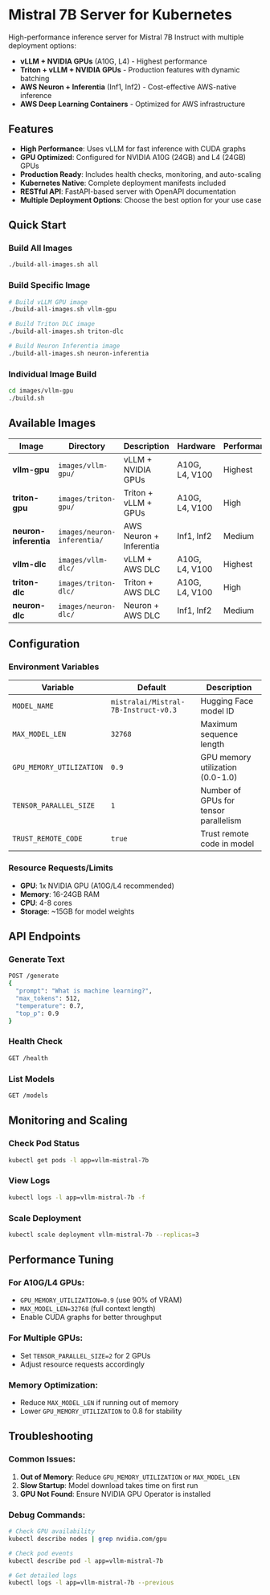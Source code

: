 # Mistral 7B Server for Kubernetes

High-performance inference server for Mistral 7B Instruct with multiple deployment options:
- **vLLM + NVIDIA GPUs** (A10G, L4) - Highest performance
- **Triton + vLLM + NVIDIA GPUs** - Production features with dynamic batching
- **AWS Neuron + Inferentia** (Inf1, Inf2) - Cost-effective AWS-native inference
- **AWS Deep Learning Containers** - Optimized for AWS infrastructure

## Features

- **High Performance**: Uses vLLM for fast inference with CUDA graphs
- **GPU Optimized**: Configured for NVIDIA A10G (24GB) and L4 (24GB) GPUs
- **Production Ready**: Includes health checks, monitoring, and auto-scaling
- **Kubernetes Native**: Complete deployment manifests included
- **RESTful API**: FastAPI-based server with OpenAPI documentation
- **Multiple Deployment Options**: Choose the best option for your use case

## Quick Start

### Build All Images
```bash
./build-all-images.sh all
```

### Build Specific Image
```bash
# Build vLLM GPU image
./build-all-images.sh vllm-gpu

# Build Triton DLC image  
./build-all-images.sh triton-dlc

# Build Neuron Inferentia image
./build-all-images.sh neuron-inferentia
```

### Individual Image Build
```bash
cd images/vllm-gpu
./build.sh
```

## Available Images

| Image | Directory | Description | Hardware | Performance |
|-------|-----------|-------------|----------|-------------|
| **vllm-gpu** | `images/vllm-gpu/` | vLLM + NVIDIA GPUs | A10G, L4, V100 | Highest |
| **triton-gpu** | `images/triton-gpu/` | Triton + vLLM + GPUs | A10G, L4, V100 | High |
| **neuron-inferentia** | `images/neuron-inferentia/` | AWS Neuron + Inferentia | Inf1, Inf2 | Medium |
| **vllm-dlc** | `images/vllm-dlc/` | vLLM + AWS DLC | A10G, L4, V100 | Highest |
| **triton-dlc** | `images/triton-dlc/` | Triton + AWS DLC | A10G, L4, V100 | High |
| **neuron-dlc** | `images/neuron-dlc/` | Neuron + AWS DLC | Inf1, Inf2 | Medium |

## Configuration

### Environment Variables

| Variable | Default | Description |
|----------|---------|-------------|
| `MODEL_NAME` | `mistralai/Mistral-7B-Instruct-v0.3` | Hugging Face model ID |
| `MAX_MODEL_LEN` | `32768` | Maximum sequence length |
| `GPU_MEMORY_UTILIZATION` | `0.9` | GPU memory utilization (0.0-1.0) |
| `TENSOR_PARALLEL_SIZE` | `1` | Number of GPUs for tensor parallelism |
| `TRUST_REMOTE_CODE` | `true` | Trust remote code in model |

### Resource Requests/Limits

- **GPU**: 1x NVIDIA GPU (A10G/L4 recommended)
- **Memory**: 16-24GB RAM
- **CPU**: 4-8 cores
- **Storage**: ~15GB for model weights

## API Endpoints

### Generate Text
```bash
POST /generate
{
  "prompt": "What is machine learning?",
  "max_tokens": 512,
  "temperature": 0.7,
  "top_p": 0.9
}
```

### Health Check
```bash
GET /health
```

### List Models
```bash
GET /models
```

## Monitoring and Scaling

### Check Pod Status
```bash
kubectl get pods -l app=vllm-mistral-7b
```

### View Logs
```bash
kubectl logs -l app=vllm-mistral-7b -f
```

### Scale Deployment
```bash
kubectl scale deployment vllm-mistral-7b --replicas=3
```

## Performance Tuning

### For A10G/L4 GPUs:
- `GPU_MEMORY_UTILIZATION=0.9` (use 90% of VRAM)
- `MAX_MODEL_LEN=32768` (full context length)
- Enable CUDA graphs for better throughput

### For Multiple GPUs:
- Set `TENSOR_PARALLEL_SIZE=2` for 2 GPUs
- Adjust resource requests accordingly

### Memory Optimization:
- Reduce `MAX_MODEL_LEN` if running out of memory
- Lower `GPU_MEMORY_UTILIZATION` to 0.8 for stability

## Troubleshooting

### Common Issues:

1. **Out of Memory**: Reduce `GPU_MEMORY_UTILIZATION` or `MAX_MODEL_LEN`
2. **Slow Startup**: Model download takes time on first run
3. **GPU Not Found**: Ensure NVIDIA GPU Operator is installed

### Debug Commands:
```bash
# Check GPU availability
kubectl describe nodes | grep nvidia.com/gpu

# Check pod events
kubectl describe pod -l app=vllm-mistral-7b

# Get detailed logs
kubectl logs -l app=vllm-mistral-7b --previous
```
